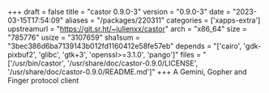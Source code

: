 +++
draft = false
title = "castor 0.9.0-3"
version = "0.9.0-3"
date = "2023-03-15T17:54:09"
aliases = "/packages/220311"
categories = ['xapps-extra']
upstreamurl = "https://git.sr.ht/~julienxx/castor"
arch = "x86_64"
size = "785776"
usize = "3107659"
sha1sum = "3bec386d6ba7139143b012fd1160412e58fe57eb"
depends = "['cairo', 'gdk-pixbuf2', 'glibc', 'gtk+3', 'openssl>=3.1.0', 'pango']"
files = "['/usr/bin/castor', '/usr/share/doc/castor-0.9.0/LICENSE', '/usr/share/doc/castor-0.9.0/README.md']"
+++
A Gemini, Gopher and Finger protocol client